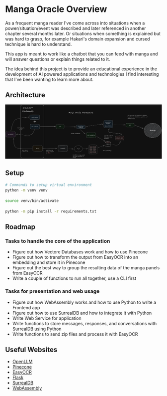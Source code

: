 # Manga Oracle Overview
As a frequent manga reader I've come across into situations when a power/situation/event was described and later referenced in another chapter several months later. Or situations when something is explained but was hard to grasp, for example Hakari's domain expansion and cursed technique is hard to understand. 

This app is meant to work like a chatbot that you can feed with manga and will answer questions or explain things related to it.

The idea behind this project is to provide an educational experience in the development of AI powered applications and technologies I find interesting that I've been wanting to learn more about.

## Architecture
![Architecture](./assets/architecture.png)

## Setup

```bash
# Commands to setup virtual environment
python -m venv venv

source venv/bin/activate

python -m pip install -r requirements.txt
```
## Roadmap

### Tasks to handle the core of the application
- Figure out how Vectore Databases work and how to use Pinecone
- Figure out how to transform the output from EasyOCR into an embedding and store it in Pinecone
- Figure out the best way to group the resulting data of the manga panels from EasyOCR 
- Write a couple of functions to run all together, use a CLI first

### Tasks for presentation and web usage
- Figure out how WebAssembly works and how to use Python to write a Frontend app
- Figure out how to use SurrealDB and how to integrate it with Python
- Write Web Service for application
- Write functions to store messages, responses, and conversations with SurrealDB using Python
- Write functions to send zip files and process it with EasyOCR


## Useful Websites

- [OpenLLM](https://github.com/bentoml/OpenLLM)
- [Pinecone](https://www.pinecone.io/)
- [EasyOCR](https://github.com/JaidedAI/EasyOCR)
- [Flask](https://flask.palletsprojects.com/en/2.3.x/)
- [SurrealDB](https://surrealdb.com/)
- [WebAssembly](https://webassembly.org/)
